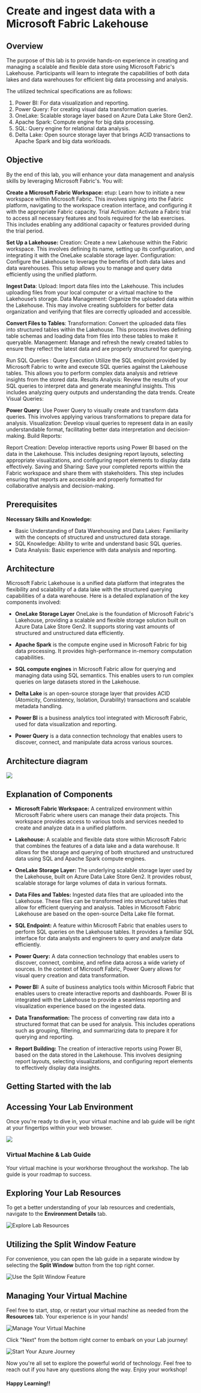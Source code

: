 # Create and ingest data with a Microsoft Fabric Lakehouse

## Overview 
The purpose of this lab is to provide hands-on experience in creating and managing a scalable and flexible data store using Microsoft Fabric's Lakehouse. Participants will learn to integrate the capabilities of both data lakes and data warehouses for efficient big data processing and analysis.

The utilized technical specifications are as follows:

  1. Power BI: For data visualization and reporting.
  2. Power Query: For creating visual data transformation queries.
  3. OneLake: Scalable storage layer based on Azure Data Lake Store Gen2.
  4. Apache Spark: Compute engine for big data processing.
  5. SQL: Query engine for relational data analysis.
  6. Delta Lake: Open source storage layer that brings ACID transactions to Apache Spark and big data workloads.


## Objective

By the end of this lab, you will enhance your data management and analysis skills by leveraging Microsoft Fabric's. You will:


**Create a Microsoft Fabric Workspace:** etup: Learn how to initiate a new workspace within Microsoft Fabric. This involves signing into the Fabric platform, navigating to the workspace creation interface, and configuring it with the appropriate Fabric capacity. Trial Activation: Activate a Fabric trial to access all necessary features and tools required for the lab exercises. This includes enabling any additional capacity or features provided during the trial period.

**Set Up a Lakehouse:** Creation: Create a new Lakehouse within the Fabric workspace. This involves defining its name, setting up its configuration, and integrating it with the OneLake scalable storage layer.
Configuration: Configure the Lakehouse to leverage the benefits of both data lakes and data warehouses. This setup allows you to manage and query data efficiently using the unified platform.

**Ingest Data**: Upload: Import data files into the Lakehouse. This includes uploading files from your local computer or a virtual machine to the Lakehouse’s storage. Data Management: Organize the uploaded data within the Lakehouse. This may involve creating subfolders for better data organization and verifying that files are correctly uploaded and accessible.

**Convert Files to Tables**: Transformation: Convert the uploaded data files into structured tables within the Lakehouse. This process involves defining table schemas and loading data from files into these tables to make it queryable. Management: Manage and refresh the newly created tables to ensure they reflect the latest data and are properly structured for querying.

Run SQL Queries : Query Execution  Utilize the SQL endpoint provided by Microsoft Fabric to write and execute SQL queries against the Lakehouse tables. This allows you to perform complex data analysis and retrieve insights from the stored data.
Results Analysis: Review the results of your SQL queries to interpret data and generate meaningful insights. This includes analyzing query outputs and understanding the data trends.
Create Visual Queries:

**Power Query**: Use Power Query to visually create and transform data queries. This involves applying various transformations to prepare data for analysis.
Visualization: Develop visual queries to represent data in an easily understandable format, facilitating better data interpretation and decision-making.
Build Reports:

Report Creation: Develop interactive reports using Power BI based on the data in the Lakehouse. This includes designing report layouts, selecting appropriate visualizations, and configuring report elements to display data effectively.
Saving and Sharing: Save your completed reports within the Fabric workspace and share them with stakeholders. This step includes ensuring that reports are accessible and properly formatted for collaborative analysis and decision-making.


## Prerequisites 

**Necessary Skills and Knowledge:**

- Basic Understanding of Data Warehousing and Data Lakes: Familiarity with the concepts of structured and unstructured data storage.
- SQL Knowledge: Ability to write and understand basic SQL queries.
- Data Analysis: Basic experience with data analysis and reporting.


## Architecture

Microsoft Fabric Lakehouse is a unified data platform that integrates the flexibility and scalability of a data lake with the structured querying capabilities of a data warehouse. Here is a detailed explanation of the key components involved:

- **OneLake Storage Layer** OneLake is the foundation of Microsoft Fabric's Lakehouse, providing a scalable and flexible storage solution built on Azure Data Lake Store Gen2. It supports storing vast amounts of structured and unstructured data efficiently.

- **Apache Spark** is the compute engine used in Microsoft Fabric for big data processing. It provides high-performance in-memory computation capabilities.

- **SQL compute engines** in Microsoft Fabric allow for querying and managing data using SQL semantics. This enables users to run complex queries on large datasets stored in the Lakehouse.

- **Delta Lake** is an open-source storage layer that provides ACID (Atomicity, Consistency, Isolation, Durability) transactions and scalable metadata handling.

- **Power BI** is a business analytics tool integrated with Microsoft Fabric, used for data visualization and reporting.

- **Power Query** is a data connection technology that enables users to discover, connect, and manipulate data across various sources.


## Architecture diagram

![](./Images/Create-and-ingest-data-with-MS-fabric-lakehouse.png)

## Explanation of Components

- **Microsoft Fabric Workspace:** A centralized environment within Microsoft Fabric where users can manage their data projects. This workspace provides access to various tools and services needed to create and analyze data in a unified platform.

- **Lakehouse:** A scalable and flexible data store within Microsoft Fabric that combines the features of a data lake and a data warehouse. It allows for the storage and querying of both structured and unstructured data using SQL and Apache Spark compute engines.

- **OneLake Storage Layer:** The underlying scalable storage layer used by the Lakehouse, built on Azure Data Lake Store Gen2. It provides robust, scalable storage for large volumes of data in various formats.

- **Data Files and Tables:** Ingested data files that are uploaded into the Lakehouse. These files can be transformed into structured tables that allow for efficient querying and analysis. Tables in Microsoft Fabric Lakehouse are based on the open-source Delta Lake file format.

- **SQL Endpoint:** A feature within Microsoft Fabric that enables users to perform SQL queries on the Lakehouse tables. It provides a familiar SQL interface for data analysts and engineers to query and analyze data efficiently.

- **Power Query:** A data connection technology that enables users to discover, connect, combine, and refine data across a wide variety of sources. In the context of Microsoft Fabric, Power Query allows for visual query creation and data transformation.

- **Power BI:** A suite of business analytics tools within Microsoft Fabric that enables users to create interactive reports and dashboards. Power BI is integrated with the Lakehouse to provide a seamless reporting and visualization experience based on the ingested data.

- **Data Transformation:** The process of converting raw data into a structured format that can be used for analysis. This includes operations such as grouping, filtering, and summarizing data to prepare it for querying and reporting.

- **Report Building:** The creation of interactive reports using Power BI, based on the data stored in the Lakehouse. This involves designing report layouts, selecting visualizations, and configuring report elements to effectively display data insights.

## Getting Started with the lab

## Accessing Your Lab Environment

Once you're ready to dive in, your virtual machine and lab guide will be right at your fingertips within your web browser.
 
![](./Images/labguide.png)

### Virtual Machine & Lab Guide
 
Your virtual machine is your workhorse throughout the workshop. The lab guide is your roadmap to success.
 
## Exploring Your Lab Resources
 
To get a better understanding of your lab resources and credentials, navigate to the **Environment Details** tab.
 
![Explore Lab Resources](./Images/env.png)
 
## Utilizing the Split Window Feature
 
For convenience, you can open the lab guide in a separate window by selecting the **Split Window** button from the top right corner.
 
![Use the Split Window Feature](./Images/spl.png)
 
## Managing Your Virtual Machine
 
Feel free to start, stop, or restart your virtual machine as needed from the **Resources** tab. Your experience is in your hands!
 
![Manage Your Virtual Machine](./Images/res.png)
 
 
 Click "Next" from the bottom right corner to embark on your Lab journey!
 
  ![Start Your Azure Journey](./Images/next.png)
 
Now you're all set to explore the powerful world of technology. Feel free to reach out if you have any questions along the way. Enjoy your workshop!

#### Happy Learning!!
